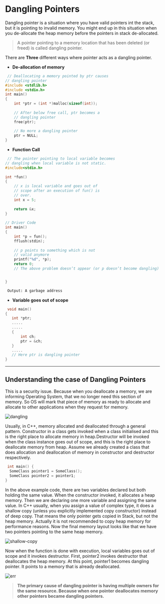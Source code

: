 # Dangling Pointers

Dangling pointer is a situation where you have valid pointers int the stack, but it is pointing to invalid memory. You might end up in this situation when you de-allocate the heap memory before the pointers in stack de-allocated.

> A pointer pointing to a memory location that has been deleted (or freed) is called dangling pointer.

There are __Three__ different ways where pointer acts as a dangling pointer.

- __De-allocation of memory__

```c++
 // Deallocating a memory pointed by ptr causes
// dangling pointer
#include <stdlib.h>
#include <stdio.h>
int main()
{
    int *ptr = (int *)malloc(sizeof(int));
  
    // After below free call, ptr becomes a 
    // dangling pointer
    free(ptr); 
      
    // No more a dangling pointer
    ptr = NULL;
}
```

- __Function Call__

```cpp
 // The pointer pointing to local variable becomes
// dangling when local variable is not static.
#include<stdio.h>
  
int *fun()
{
    // x is local variable and goes out of
    // scope after an execution of fun() is
    // over.
    int x = 5;
  
    return &x;
}
  
// Driver Code
int main()
{
    int *p = fun();
    fflush(stdin);
  
    // p points to something which is not
    // valid anymore
    printf("%d", *p);
    return 0;
    // The above problem doesn’t appear (or p doesn’t become dangling) if x is a static variable.


}
```

```bash
 Output: A garbage address
```

- __Variable goes out of scope__

```cpp
 void main()
{
   int *ptr;
   .....
   .....
   {
       int ch;
       ptr = &ch;
   } 
   .....   
   // Here ptr is dangling pointer
}
```

---

## Understanding the case of Dangling Pointers

This is a security issue. Because when you deallocate a memory, we are informing Operating System, that we no longer need this section of memory. So OS will mark that piece of memory as ready to allocate and allocate to other applications when they request for memory.

![dangling](https://i.stack.imgur.com/XXRNA.png)

Usually, in C++, memory allocated and deallocated through a general pattern. Constructor in a class gets invoked when a class initialised and this is the right place to allocate memory in heap.Destructor will be invoked when the class instance goes out of scope, and this is the right place to deallocate memory from heap. Assume we already created a class that does allocation and deallocation of memory in constructor and destructor respectively.

```cpp
 int main() {
  SomeClass pointer1 = SomeClass();
  SomeClass pointer2 = pointer1;
}

```

In the above example code, there are two variables declared but both holding the same value. When the constructor invoked, it allocates a heap memory. Then we are declaring one more variable and assigning the same value. In C++ usually, when you assign a value of complex type, it does a shallow copy (unless you explicitly implemented copy constructor) instead of deep copy. That means the only pointer gets copied in Stack, but not the heap memory. Actually it is not recommended to copy heap memory for performance reasons. Now the final memory layout looks like that we have two pointers pointing to the same heap memory.

![shallow-copy](https://i.stack.imgur.com/01Wcw.png)

Now when the function is done with execution, local variables goes out of scope and it invokes destructor. First, pointer2 invokes destructor that deallocates the heap memory. At this point, pointer1 becomes dangling pointer. It points to a memory that is already deallocated.

![err](https://i.stack.imgur.com/xY8WC.png)

> __The primary cause of dangling pointer is having multiple owners for the same resource. Because when one pointer deallocates memory other pointers became dangling pointers.__
